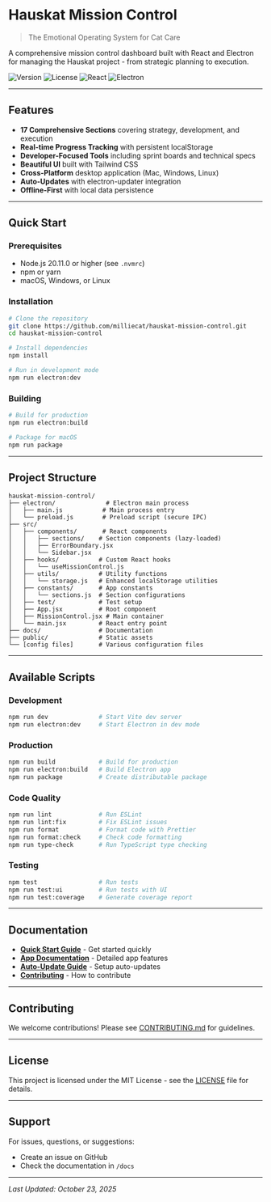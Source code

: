# Hauskat Mission Control

> The Emotional Operating System for Cat Care

A comprehensive mission control dashboard built with React and Electron for managing the Hauskat project - from strategic planning to execution.

![Version](https://img.shields.io/badge/version-4.5.0-purple)
![License](https://img.shields.io/badge/license-MIT-blue)
![React](https://img.shields.io/badge/React-18.2.0-61DAFB?logo=react)
![Electron](https://img.shields.io/badge/Electron-28.1.0-47848F?logo=electron)

---

## Features

- **17 Comprehensive Sections** covering strategy, development, and execution
- **Real-time Progress Tracking** with persistent localStorage
- **Developer-Focused Tools** including sprint boards and technical specs
- **Beautiful UI** built with Tailwind CSS
- **Cross-Platform** desktop application (Mac, Windows, Linux)
- **Auto-Updates** with electron-updater integration
- **Offline-First** with local data persistence

---

## Quick Start

### Prerequisites

- Node.js 20.11.0 or higher (see `.nvmrc`)
- npm or yarn
- macOS, Windows, or Linux

### Installation

```bash
# Clone the repository
git clone https://github.com/milliecat/hauskat-mission-control.git
cd hauskat-mission-control

# Install dependencies
npm install

# Run in development mode
npm run electron:dev
```

### Building

```bash
# Build for production
npm run electron:build

# Package for macOS
npm run package
```

---

## Project Structure

```
hauskat-mission-control/
├── electron/              # Electron main process
│   ├── main.js           # Main process entry
│   └── preload.js        # Preload script (secure IPC)
├── src/
│   ├── components/       # React components
│   │   ├── sections/    # Section components (lazy-loaded)
│   │   ├── ErrorBoundary.jsx
│   │   └── Sidebar.jsx
│   ├── hooks/           # Custom React hooks
│   │   └── useMissionControl.js
│   ├── utils/           # Utility functions
│   │   └── storage.js   # Enhanced localStorage utilities
│   ├── constants/       # App constants
│   │   └── sections.js  # Section configurations
│   ├── test/            # Test setup
│   ├── App.jsx          # Root component
│   ├── MissionControl.jsx # Main container
│   └── main.jsx         # React entry point
├── docs/                # Documentation
├── public/              # Static assets
└── [config files]       # Various configuration files
```

---

## Available Scripts

### Development
```bash
npm run dev              # Start Vite dev server
npm run electron:dev     # Start Electron in dev mode
```

### Production
```bash
npm run build            # Build for production
npm run electron:build   # Build Electron app
npm run package          # Create distributable package
```

### Code Quality
```bash
npm run lint             # Run ESLint
npm run lint:fix         # Fix ESLint issues
npm run format           # Format code with Prettier
npm run format:check     # Check code formatting
npm run type-check       # Run TypeScript type checking
```

### Testing
```bash
npm test                 # Run tests
npm run test:ui          # Run tests with UI
npm run test:coverage    # Generate coverage report
```

---

## Documentation

- **[Quick Start Guide](docs/QUICK-START-V4.5.md)** - Get started quickly
- **[App Documentation](docs/APP_README.md)** - Detailed app features
- **[Auto-Update Guide](docs/AUTO-UPDATE-GUIDE.md)** - Setup auto-updates
- **[Contributing](CONTRIBUTING.md)** - How to contribute

---

## Contributing

We welcome contributions! Please see [CONTRIBUTING.md](CONTRIBUTING.md) for guidelines.

---

## License

This project is licensed under the MIT License - see the [LICENSE](LICENSE) file for details.

---

## Support

For issues, questions, or suggestions:
- Create an issue on GitHub
- Check the documentation in `/docs`

---

*Last Updated: October 23, 2025*
